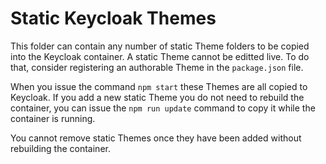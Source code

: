 # Static Keycloak Themes

This folder can contain any number of static Theme folders to be copied into the Keycloak container. A static Theme cannot be editted live. To do that, consider registering an authorable Theme in the `package.json` file.

When you issue the command `npm start` these Themes are all copied to Keycloak. If you add a new static Theme you do not need to rebuild the container, you can issue the `npm run update` command to copy it while the container is running.

You cannot remove static Themes once they have been added without rebuilding the container.